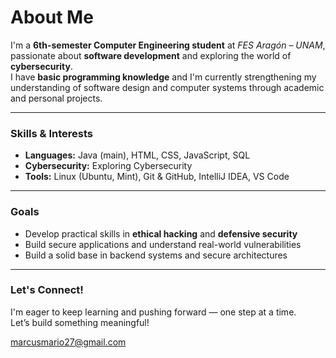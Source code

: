 #  About Me

I'm a <strong>6th-semester Computer Engineering student</strong> at <em>FES Aragón – UNAM</em>, passionate about <strong>software development</strong> and exploring the world of <strong>cybersecurity</strong>.  
I have <strong>basic programming knowledge</strong> and I'm currently strengthening my understanding of software design and computer systems through academic and personal projects.

---

### Skills & Interests

<ul>
  <li> <strong>Languages:</strong> Java (main), HTML, CSS, JavaScript, SQL  </li>
  <li> <strong>Cybersecurity:</strong> Exploring Cybersecurity </li>
  <li> <strong>Tools:</strong> Linux (Ubuntu, Mint), Git & GitHub, IntelliJ IDEA, VS Code</li>
</ul>

---

###  Goals

<ul>
  <li>Develop practical skills in <strong>ethical hacking</strong> and <strong>defensive security</strong></li>
  <li>Build secure applications and understand real-world vulnerabilities</li>
  <li>Build a solid base in backend systems and secure architectures</li>
</ul>

---

### Let's Connect!

I'm eager to keep learning and pushing forward — one step at a time.  
Let’s build something meaningful! 

marcusmario27@gmail.com
